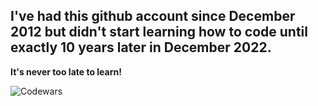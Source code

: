 ## I've had this github account since December 2012 but didn't start learning how to code until exactly 10 years later in December 2022.

**It's never too late to learn!**

![Codewars](https://github.r2v.ch/codewars?user=kyleli&stroke=rgb(255,255,255))

<!--
**kyleli/kyleli** is a ✨ _special_ ✨ repository because its `README.md` (this file) appears on your GitHub profile.

Here are some ideas to get you started:

- 🔭 I’m currently working on ...
- 🌱 I’m currently learning ...
- 👯 I’m looking to collaborate on ...
- 🤔 I’m looking for help with ...
- 💬 Ask me about ...
- 📫 How to reach me: ...
- 😄 Pronouns: ...
- ⚡ Fun fact: ...
-->
